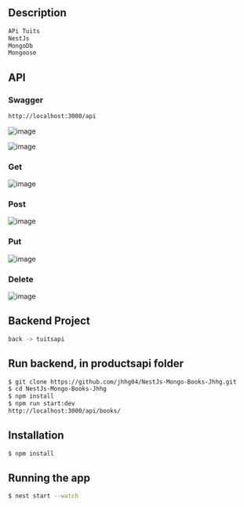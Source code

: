 
## Description
```bash
APi Tuits
NestJs 
MongoDb
Mongoose
```
## API
### Swagger
```bash
http://localhost:3000/api
```
![image](https://github.com/jhhg04/NestJs-Mongo-Books-Jhhg/assets/52834318/616860bc-2738-4d67-ad33-4638fc1c203e)

![image](https://github.com/jhhg04/NestJs-Mongo-Books-Jhhg/assets/52834318/dbee286b-21d9-40b4-a93c-690fabe711fa)

### Get
![image](https://github.com/jhhg04/NestJs-TuitterApi-Marluan/assets/52834318/fe3219aa-208b-403e-81e9-d119fc03a5a2)

### Post
![image](https://github.com/jhhg04/NestJs-TuitterApi-Marluan/assets/52834318/1784b5e9-90e4-453c-862b-b83cbf2e181c)

### Put
![image](https://github.com/jhhg04/NestJs-TuitterApi-Marluan/assets/52834318/d5715d18-f3ef-4777-b80f-874ac0dfc6e8)

### Delete
![image](https://github.com/jhhg04/NestJs-TuitterApi-Marluan/assets/52834318/96a56b93-72d6-4131-9190-c085fcb90533)

## Backend Project
```bash
back -> tuitsapi
```
## Run backend, in productsapi folder
```bash
$ git clone https://github.com/jhhg04/NestJs-Mongo-Books-Jhhg.git
$ cd NestJs-Mongo-Books-Jhhg
$ npm install
$ npm run start:dev
http://localhost:3000/api/books/
```








## Installation

```bash
$ npm install
```

## Running the app

```bash
$ nest start --watch
```

